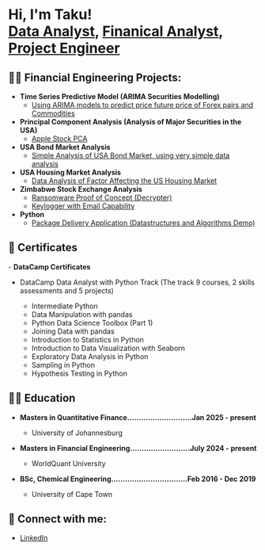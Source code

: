 <h1>Hi, I'm Taku! <br/><a href="https://github.com/joshmadakor1">Data Analyst</a>, <a href="https://www.linkedin.com/in/joshmadakor/">Finanical Analyst</a>, <a href="https://www.youtube.com/c/joshmadakor">Project Engineer</a></h1>

<h2>👨‍💻 Financial Engineering Projects:</h2>

- <b>Time Series Predictive Model (ARIMA Securities Modelling)</b>
  - [Using ARIMA models to predict price future price of Forex pairs and Commodities](https://github.com/Teekaynium/Time-Series-Prediction)
- <b>Principal Component Analysis (Analysis of Major Securities in the USA)</b>
  - [Apple Stock PCA](https://github.com/Teekaynium/Principal-Component-Analysis.git) 
- <b>USA Bond Market Analysis</b>
  - [Simple Analysis of USA Bond Market, using very simple data analysis](https://github.com/Teekaynium/US-Bond-Market-Analysis.git)
- <b>USA Housing Market Analysis</b>
  - [Data Analysis of Factor Affecting the US Housing Market](https://github.com/Teekaynium/US-Housing-Market-Analysis.git)
- <b>Zimbabwe Stock Exchange Analysis</b>
  - [Ransomware Proof of Concept (Decrypter)](https://github.com/joshmadakor1/DecrypterPOC)
  - [Keylogger with Email Capability](https://github.com/joshmadakor1/Key-Logger-With-Email)
- <b>Python</b>
  - [Package Delivery Application (Datastructures and Algorithms Demo)](https://github.com/joshmadakor1/Package-Delivery-Pathfinding-Algorithm)

<h2>📜 Certificates</h2>
- <b>DataCamp Certificates</b>

  - DataCamp Data Analyst with Python Track (The track 9 courses, 2 skills     assessments and 5 projects)
  
    - Intermediate Python
    - Data Manipulation with pandas
    - Python Data Science Toolbox (Part 1)
    - Joining Data with pandas
    - Introduction to Statistics in Python
    - Introduction to Data Visualization with Seaborn
    - Exploratory Data Analysis in Python
    - Sampling in Python
    - Hypothesis Testing in Python

<h2>👨‍🎓 Education</h2>

- <b>Masters in Quantitative Finance............................Jan 2025 - present</b>

  - University of Johannesburg

- <b>Masters in Financial Engineering..........................July 2024 - present</b>

  - WorldQuant University

- <b>BSc, Chemical Engineering.................................Feb 2016 - Dec 2019</b>

   - University of Cape Town 


<h2> 🤳 Connect with me:</h2>

- [LinkedIn](https://www.linkedin.com/in/takudzwa-ngwenya-100166138/)
